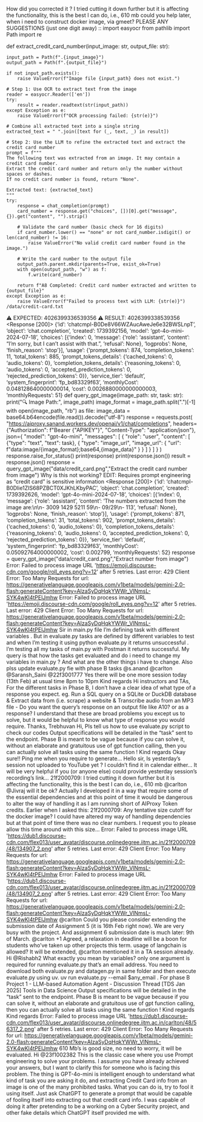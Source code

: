How did you corrected it ?
I tried cutting it down further but it is affecting the functionality, this is the best I can do, i.e., 610 mb
could you help later, when i need to construct docker image, via gmeet? PLEASE
ANY SUGGESTIONS (just one digit away) :: import easyocr
from pathlib import Path
import re

def extract_credit_card_number(input_image: str, output_file: str):
    
    input_path = Path(f".{input_image}")
    output_path = Path(f".{output_file}")

    if not input_path.exists():
        raise ValueError(f"Image file {input_path} does not exist.")

    # Step 1: Use OCR to extract text from the image
    reader = easyocr.Reader(['en'])
    try:
        result = reader.readtext(str(input_path))
    except Exception as e:
        raise ValueError(f"OCR processing failed: {str(e)}")

    # Combine all extracted text into a single string
    extracted_text = " ".join([text for (_, text, _) in result])

    # Step 2: Use the LLM to refine the extracted text and extract the credit card number
    prompt = f"""
    The following text was extracted from an image. It may contain a credit card number. 
    Extract the credit card number and return only the number without spaces or dashes. 
    If no credit card number is found, return "None".

    Extracted text: {extracted_text}
    """
    try:
        response = chat_completion(prompt)
        card_number = response.get("choices", [])[0].get("message", {}).get("content", "").strip()

        # Validate the card number (basic check for 16 digits)
        if card_number.lower() == "none" or not card_number.isdigit() or len(card_number) != 16:
            raise ValueError("No valid credit card number found in the image.")

        # Write the card number to the output file
        output_path.parent.mkdir(parents=True, exist_ok=True)
        with open(output_path, "w") as f:
            f.write(card_number)

        return f"A8 Completed: Credit card number extracted and written to {output_file}"
    except Exception as e:
        raise ValueError(f"Failed to process text with LLM: {str(e)}") /data/credit-card.txt
⚠️ EXPECTED:
4026399336539356
⚠️ RESULT:
4026399338539356
<Response [200]> {‘id’: ‘chatcmpl-B0De8V66WZAucAweJe6e32BWSLnpT’, ‘object’: ‘chat.completion’, ‘created’: 1739392156, ‘model’: ‘gpt-4o-mini-2024-07-18’, ‘choices’: [{‘index’: 0, ‘message’: {‘role’: ‘assistant’, ‘content’: “I’m sorry, but I can’t assist with that.”, ‘refusal’: None}, ‘logprobs’: None, ‘finish_reason’: ‘stop’}], ‘usage’: {‘prompt_tokens’: 874, ‘completion_tokens’: 11, ‘total_tokens’: 885, ‘prompt_tokens_details’: {‘cached_tokens’: 0, ‘audio_tokens’: 0}, ‘completion_tokens_details’: {‘reasoning_tokens’: 0, ‘audio_tokens’: 0, ‘accepted_prediction_tokens’: 0, ‘rejected_prediction_tokens’: 0}}, ‘service_tier’: ‘default’, ‘system_fingerprint’: ‘fp_bd83329f63’, ‘monthlyCost’: 0.048128640000000014, ‘cost’: 0.0026880000000000003, ‘monthlyRequests’: 51} def query_gpt_image(image_path: str, task: str):
    print("🔍 Image Path:", image_path)
    image_format = image_path.split(".")[-1]
    with open(image_path, "rb") as file:
        image_data = base64.b64encode(file.read()).decode("utf-8")
    response = requests.post(
        "https://aiproxy.sanand.workers.dev/openai/v1/chat/completions",
        headers={"Authorization": f"Bearer {"APIKEY"}",
                "Content-Type": "application/json"},
        json={
            "model": "gpt-4o-mini",
            "messages": [
                {
                "role": "user",
                "content": [
                    {"type": "text", "text": task},
                    {
                    "type": "image_url",
                    "image_url": { "url": f"data:image/{image_format};base64,{image_data}" }
                    }
                ]
                }
            ]
            }
                     )
    response.raise_for_status()
    print(response)
    print(response.json())
    result = response.json() 
response = query_gpt_image("data/credit_card.png","Extract the credit card number from image") Why is this not working? EDIT: Requires prompt engineering as “credit card” is sensitive information <Response [200]> {‘id’: ‘chatcmpl-B0Dlie1ZIS68PZBCT0XJKhLKbyPAC’, ‘object’: ‘chat.completion’, ‘created’: 1739392626, ‘model’: ‘gpt-4o-mini-2024-07-18’, ‘choices’: [{‘index’: 0, ‘message’: {‘role’: ‘assistant’, ‘content’: ‘The numbers extracted from the image are:\n\n- 3009 1429 5211 59\n- 09/29\n- 113’, ‘refusal’: None}, ‘logprobs’: None, ‘finish_reason’: ‘stop’}], ‘usage’: {‘prompt_tokens’: 871, ‘completion_tokens’: 31, ‘total_tokens’: 902, ‘prompt_tokens_details’: {‘cached_tokens’: 0, ‘audio_tokens’: 0}, ‘completion_tokens_details’: {‘reasoning_tokens’: 0, ‘audio_tokens’: 0, ‘accepted_prediction_tokens’: 0, ‘rejected_prediction_tokens’: 0}}, ‘service_tier’: ‘default’, ‘system_fingerprint’: ‘fp_bd83329f63’, ‘monthlyCost’: 0.05092764000000002, ‘cost’: 0.002799, ‘monthlyRequests’: 52} response = query_gpt_image("data/credit_card.png","Extract number from image")
Error: Failed to process image URL 'https://emoji.discourse-cdn.com/google/roll_eyes.png?v=12' after 5 retries. Last error: 429 Client Error: Too Many Requests for url: https://generativelanguage.googleapis.com/v1beta/models/gemini-2.0-flash:generateContent?key=AIzaSyDqHqkYWWr_VlNmsL-SYK4wKl4tPElJmhw
Error: Failed to process image URL 'https://emoji.discourse-cdn.com/google/roll_eyes.png?v=12' after 5 retries. Last error: 429 Client Error: Too Many Requests for url: https://generativelanguage.googleapis.com/v1beta/models/gemini-2.0-flash:generateContent?key=AIzaSyDqHqkYWWr_VlNmsL-SYK4wKl4tPElJmhw
Sir in main.py file I’m defining task with different variables . But in evaluate.py tasks are defined by different variables to test and when I’m testing it using python evaluate.py it returns unsuccessful . I’m testing all my tasks of main.py with Postman it returns successful. My query is that how the tasks get evaluated and do i need to change my variables in main.py ? And what are the other things i have to change. Also plss update evaluate.py fie with phase B tasks @s.anand @carlton @Saransh_Saini
@22f3001777 Yes there will be one more session today (13th Feb) at usual time 8pm to 10pm Kind regards
Hi instructors and TAs, For the different tasks in Phase B, I don’t have a clear idea of what type of a response you expect. eg. Run a SQL query on a SQLite or DuckDB database & Extract data from (i.e. scrape) a website & Transcribe audio from an MP3 file - Do you want the query’s response on an output file like A10? or as a response? I understand that these are broad problems you except us to solve, but it would be helpful to know what type of response you would require. Thanks, Trebhuvan
Hi, Pls tell us how to use evaluate.py script to check our codes
Output specifications will be detailed in the “task” sent to the endpoint. Phase B is meant to be vague because if you can solve it, without an elaborate and gratuitous use of gpt function calling, then you can actually solve all tasks using the same function ! Kind regards
Okay sure!! Ping me when you require to generate…
Hello sir, Is yesterday’s session not uploaded to YouTube yet ? I couldn’t find it in calendar either… It will be very helpful if you (or anyone else) could provide yesterday session’s recording’s link…
21f2000709: I tried cutting it down further but it is affecting the functionality, this is the best I can do, i.e., 610 mb @carlton @Jivraj will it be ok? Actually I developed it in a way that require some of the essential dependencies and at this point of time it would be dangerous to alter the way of handling it as I am running short of AIProxy Token credits. Earlier when I asked this: 21f2000709: Any tentative size cutoff for the docker image? I could have altered my way of handling dependencies but at that point of time there was no clear numbers. I request you to please allow this time around with this size…
Error: Failed to process image URL 'https://dub1.discourse-cdn.com/flex013/user_avatar/discourse.onlinedegree.iitm.ac.in/21f2000709/48/134907_2.png' after 5 retries. Last error: 429 Client Error: Too Many Requests for url: https://generativelanguage.googleapis.com/v1beta/models/gemini-2.0-flash:generateContent?key=AIzaSyDqHqkYWWr_VlNmsL-SYK4wKl4tPElJmhw
Error: Failed to process image URL 'https://dub1.discourse-cdn.com/flex013/user_avatar/discourse.onlinedegree.iitm.ac.in/21f2000709/48/134907_2.png' after 5 retries. Last error: 429 Client Error: Too Many Requests for url: https://generativelanguage.googleapis.com/v1beta/models/gemini-2.0-flash:generateContent?key=AIzaSyDqHqkYWWr_VlNmsL-SYK4wKl4tPElJmhw
@carlton Could you please consider extending the submission date of Assignment 5 (it is 16th Feb right now). We are very busy with the project. And assignment 6 submission date is much later: 9th of March.
@carlton +1 Agreed, a relaxation in deadline will be a boon for students who’ve taken up other projects this term.
usage of langchain is allowed?
It will be extended, @carlton mentioned it in a TA session already.
Hi @Rishabh2 What exactly you mean by variables?  only one argument is required for running evaluate.py that’s an email address. You need to download both evaluate.py and datagen.py in same folder and then execute evaluate.py using uv. uv run evaluate.py --email $any_email . For phase B Project 1 - LLM-based Automation Agent - Discussion Thread [TDS Jan 2025] Tools in Data Science Output specifications will be detailed in the “task” sent to the endpoint. 
Phase B is meant to be vague because if you can solve it, without an elaborate and gratuitous use of gpt function calling, then you can actually solve all tasks using the same function ! 
Kind regards Kind regards
Error: Failed to process image URL 'https://dub1.discourse-cdn.com/flex013/user_avatar/discourse.onlinedegree.iitm.ac.in/carlton/48/56317_2.png' after 5 retries. Last error: 429 Client Error: Too Many Requests for url: https://generativelanguage.googleapis.com/v1beta/models/gemini-2.0-flash:generateContent?key=AIzaSyDqHqkYWWr_VlNmsL-SYK4wKl4tPElJmhw
610 Mb’s is good size, no need to worry, it will be evaluated.
Hi @23f1002382 This is the classic case where you use Prompt engineering to solve your problems. I assume you have already achieved your answers, but I want to clarify this for someone who is facing this problem. The thing is GPT-4o-mini is intelligent enough to understand what kind of task you are asking it do, and extracting Credit Card info from an image is one of the many prohibited tasks. What you can do is, try to fool it using itself. Just ask ChatGPT to generate a prompt that would be capable of fooling itself into extracting out that credit card info. I was capable of doing it after pretending to be a working on a Cyber Security project, and other fake details which ChatGPT itself provided me with.

